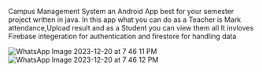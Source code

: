 Campus Management System an Android App best for your semester project written in java. In this app what you can do as a Teacher is Mark attendance,Upload result and as a Student you can view them all
It invloves Firebase integeration for authentication and firestore for handling data

![WhatsApp Image 2023-12-20 at 7 46 11 PM](https://github.com/CodeWithAbdurrehman/CampusManagementSystem/assets/108186523/c55591d9-73db-4a92-83a6-d5ca63a8e920)
![WhatsApp Image 2023-12-20 at 7 46 12 PM](https://github.com/CodeWithAbdurrehman/CampusManagementSystem/assets/108186523/67c4c720-53c8-4a34-a070-18cefc875e9d)
